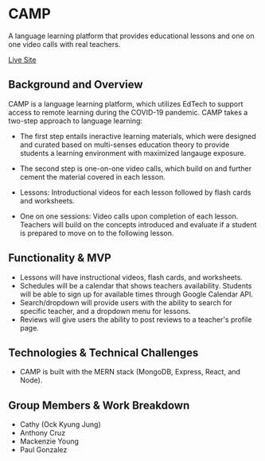 # CAMP
A language learning platform that provides educational lessons and one on one video calls with real teachers.  

[Live Site](https://camp-mern-project.herokuapp.com/) 

## Background and Overview
CAMP is a language learning platform, which utilizes EdTech to support access to remote learning during the COVID-19 pandemic.
CAMP takes a two-step approach to language learning: 
* The first step entails ineractive learning materials, which were designed and curated based on multi-senses education theory to provide students a learning environment with maximized langauge exposure.
* The second step is one-on-one video calls, which build on and further cement the material covered in each lesson.

* Lessons: Introductional videos for each lesson followed by flash cards and worksheets.
* One on one sessions: Video calls upon completion of each lesson. Teachers will build on the concepts introduced
and evaluate if a student is prepared to move on to the following lesson. 

## Functionality & MVP

* Lessons will have instructional videos, flash cards, and worksheets. 
* Schedules will be a calendar that shows teachers availability. Students will be able 
to sign up for available times through Google Calendar API. 
* Search/dropdown will provide users with the ability to search for specific teacher, and a dropdown menu for lessons.
* Reviews will give users the ability to post reviews to a teacher's profile page. 

## Technologies & Technical Challenges

* CAMP is built with the MERN stack (MongoDB, Express, React, and Node). 

## Group Members & Work Breakdown
* Cathy (Ock Kyung Jung)
* Anthony Cruz 
* Mackenzie Young 
* Paul Gonzalez
